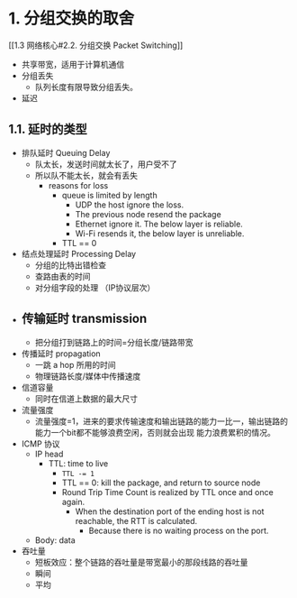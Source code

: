 # 1. 分组交换的取舍
[[1.3 网络核心#2.2. 分组交换 Packet Switching]]
- 共享带宽，适用于计算机通信
- 分组丢失
	- 队列长度有限导致分组丢失。
- 延迟
## 1.1. 延时的类型
- 排队延时 Queuing Delay
	- 队太长，发送时间就太长了，用户受不了
	- 所以队不能太长，就会有丢失
		- reasons for loss
			- queue is limited by length
				- UDP the host ignore the loss.
				- The previous node resend the package
				- Ethernet ignore it. The below layer is reliable.
				- Wi-Fi resends it, the below layer is unreliable.
			- TTL == 0
- 结点处理延时 Processing Delay
	- 分组的比特出错检查
	- 查路由表的时间
	- 对分组字段的处理 （IP协议层次）
- 传输延时 transmission
	- 
	- 把分组打到链路上的时间=分组长度/链路带宽
- 传播延时 propagation
	- 一跳 a hop 所用的时间
	- 物理链路长度/媒体中传播速度
- 信道容量
	- 同时在信道上数据的最大尺寸
- 流量强度
	- 流量强度=1，进来的要求传输速度和输出链路的能力一比一，输出链路的能力一个bit都不能够浪费空闲，否则就会出现 能力浪费累积的情况。
- ICMP 协议
	- IP head
		- TTL: time to live
			- `TTL -= 1`
			- TTL == 0: kill the package, and return to source node
			- Round Trip Time Count is realized by TTL once and once again.
				- When the destination port of the ending host is not reachable, the RTT is calculated.
					- Because there is no waiting process on the port.
	- Body: data
- 吞吐量
	- 短板效应：整个链路的吞吐量是带宽最小的那段线路的吞吐量
	- 瞬间
	- 平均